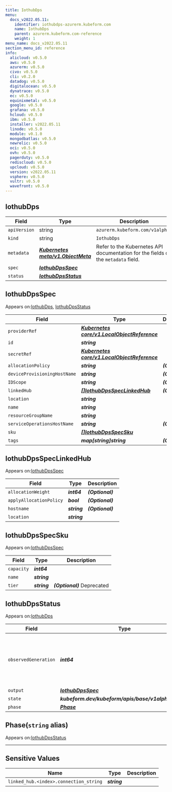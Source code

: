 ```yaml
---
title: IothubDps
menu:
  docs_v2022.05.11:
    identifier: iothubdps-azurerm.kubeform.com
    name: IothubDps
    parent: azurerm.kubeform.com-reference
    weight: 1
menu_name: docs_v2022.05.11
section_menu_id: reference
info:
  alicloud: v0.5.0
  aws: v0.5.0
  azurerm: v0.5.0
  civo: v0.5.0
  cli: v0.2.0
  datadog: v0.5.0
  digitalocean: v0.5.0
  dynatrace: v0.5.0
  ec: v0.5.0
  equinixmetal: v0.5.0
  google: v0.5.0
  grafana: v0.5.0
  hcloud: v0.5.0
  ibm: v0.5.0
  installer: v2022.05.11
  linode: v0.5.0
  module: v0.1.0
  mongodbatlas: v0.5.0
  newrelic: v0.5.0
  oci: v0.5.0
  ovh: v0.5.0
  pagerduty: v0.5.0
  rediscloud: v0.5.0
  upcloud: v0.5.0
  version: v2022.05.11
  vsphere: v0.5.0
  vultr: v0.5.0
  wavefront: v0.5.0
---
```


## IothubDps
| Field | Type | Description |
| ------ | ----- | ----------- |
| `apiVersion` | string | `azurerm.kubeform.com/v1alpha1` |
|    `kind` | string | `IothubDps` |
| `metadata` | ***[Kubernetes meta/v1.ObjectMeta](https://v1-22.docs.kubernetes.io/docs/reference/generated/kubernetes-api/v1.22/#objectmeta-v1-meta)***|Refer to the Kubernetes API documentation for the fields of the `metadata` field.|
| `spec` | ***[IothubDpsSpec](#iothubdpsspec)***||
| `status` | ***[IothubDpsStatus](#iothubdpsstatus)***||
## IothubDpsSpec

Appears on:[IothubDps](#iothubdps), [IothubDpsStatus](#iothubdpsstatus)

| Field | Type | Description |
| ------ | ----- | ----------- |
| `providerRef` | ***[Kubernetes core/v1.LocalObjectReference](https://v1-22.docs.kubernetes.io/docs/reference/generated/kubernetes-api/v1.22/#localobjectreference-v1-core)***||
| `id` | ***string***||
| `secretRef` | ***[Kubernetes core/v1.LocalObjectReference](https://v1-22.docs.kubernetes.io/docs/reference/generated/kubernetes-api/v1.22/#localobjectreference-v1-core)***||
| `allocationPolicy` | ***string***| ***(Optional)*** |
| `deviceProvisioningHostName` | ***string***| ***(Optional)*** |
| `IDScope` | ***string***| ***(Optional)*** |
| `linkedHub` | ***[[]IothubDpsSpecLinkedHub](#iothubdpsspeclinkedhub)***| ***(Optional)*** |
| `location` | ***string***||
| `name` | ***string***||
| `resourceGroupName` | ***string***||
| `serviceOperationsHostName` | ***string***| ***(Optional)*** |
| `sku` | ***[[]IothubDpsSpecSku](#iothubdpsspecsku)***||
| `tags` | ***map[string]string***| ***(Optional)*** |
## IothubDpsSpecLinkedHub

Appears on:[IothubDpsSpec](#iothubdpsspec)

| Field | Type | Description |
| ------ | ----- | ----------- |
| `allocationWeight` | ***int64***| ***(Optional)*** |
| `applyAllocationPolicy` | ***bool***| ***(Optional)*** |
| `hostname` | ***string***| ***(Optional)*** |
| `location` | ***string***||
## IothubDpsSpecSku

Appears on:[IothubDpsSpec](#iothubdpsspec)

| Field | Type | Description |
| ------ | ----- | ----------- |
| `capacity` | ***int64***||
| `name` | ***string***||
| `tier` | ***string***| ***(Optional)*** Deprecated|
## IothubDpsStatus

Appears on:[IothubDps](#iothubdps)

| Field | Type | Description |
| ------ | ----- | ----------- |
| `observedGeneration` | ***int64***| ***(Optional)*** Resource generation, which is updated on mutation by the API Server.|
| `output` | ***[IothubDpsSpec](#iothubdpsspec)***| ***(Optional)*** |
| `state` | ***kubeform.dev/kubeform/apis/base/v1alpha1.State***| ***(Optional)*** |
| `phase` | ***[Phase](#phase)***| ***(Optional)*** |
## Phase(`string` alias)

Appears on:[IothubDpsStatus](#iothubdpsstatus)

---
## Sensitive Values
| Name | Type | Description |
|------|------|-------------|
| `linked_hub.<index>.connection_string` | ***string*** ||

